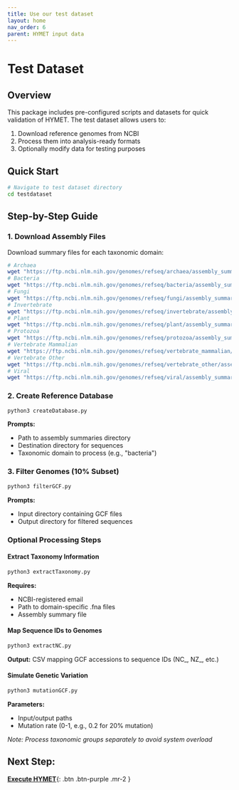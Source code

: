 ```yaml
---
title: Use our test dataset
layout: home
nav_order: 6
parent: HYMET input data
---
```


# Test Dataset  

## Overview  
This package includes pre-configured scripts and datasets for quick validation of HYMET. The test dataset allows users to:  
1. Download reference genomes from NCBI  
2. Process them into analysis-ready formats  
3. Optionally modify data for testing purposes  

## Quick Start  

```bash
# Navigate to test dataset directory
cd testdataset
```

## Step-by-Step Guide  

### 1. Download Assembly Files  
Download summary files for each taxonomic domain:  

```bash
# Archaea
wget "https://ftp.ncbi.nlm.nih.gov/genomes/refseq/archaea/assembly_summary.txt"
# Bacteria
wget "https://ftp.ncbi.nlm.nih.gov/genomes/refseq/bacteria/assembly_summary.txt"
# Fungi
wget "https://ftp.ncbi.nlm.nih.gov/genomes/refseq/fungi/assembly_summary.txt"
# Invertebrate
wget "https://ftp.ncbi.nlm.nih.gov/genomes/refseq/invertebrate/assembly_summary.txt" 
# Plant
wget "https://ftp.ncbi.nlm.nih.gov/genomes/refseq/plant/assembly_summary.txt" 
# Protozoa
wget "https://ftp.ncbi.nlm.nih.gov/genomes/refseq/protozoa/assembly_summary.txt" 
# Vertebrate Mammalian
wget "https://ftp.ncbi.nlm.nih.gov/genomes/refseq/vertebrate_mammalian/assembly_summary.txt" 
# Vertebrate Other
wget "https://ftp.ncbi.nlm.nih.gov/genomes/refseq/vertebrate_other/assembly_summary.txt" 
# Viral
wget "https://ftp.ncbi.nlm.nih.gov/genomes/refseq/viral/assembly_summary.txt" 
```

### 2. Create Reference Database  
```bash
python3 createDatabase.py
```
**Prompts:**  
- Path to assembly summaries directory  
- Destination directory for sequences  
- Taxonomic domain to process (e.g., "bacteria")  

### 3. Filter Genomes (10% Subset)  
```bash
python3 filterGCF.py
```
**Prompts:**  
- Input directory containing GCF files  
- Output directory for filtered sequences  

### Optional Processing Steps  

#### Extract Taxonomy Information  
```bash
python3 extractTaxonomy.py
```
**Requires:**  
- NCBI-registered email  
- Path to domain-specific .fna files  
- Assembly summary file  

#### Map Sequence IDs to Genomes  
```bash
python3 extractNC.py
```
**Output:** CSV mapping GCF accessions to sequence IDs (NC_, NZ_, etc.)  

#### Simulate Genetic Variation  
```bash
python3 mutationGCF.py
```
**Parameters:**  
- Input/output paths  
- Mutation rate (0-1, e.g., 0.2 for 20% mutation)  
  
*Note: Process taxonomic groups separately to avoid system overload*

## Next Step:

[**Execute HYMET**](https://inesbmartins02.github.io/hymet-docs/hymetsimple.html){: .btn .btn-purple .mr-2 }